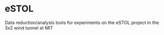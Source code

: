 # eSTOL
Data reduction/analysis tools for experiments on the eSTOL project in the 3x2 wind tunnel at MIT
